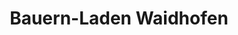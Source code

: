 ---
title: "Bauern-Laden Waidhofen"
url: /waidhofen-an-der-thaya/bauern-laden-waidhofen/
shop: Lebensmittel
---